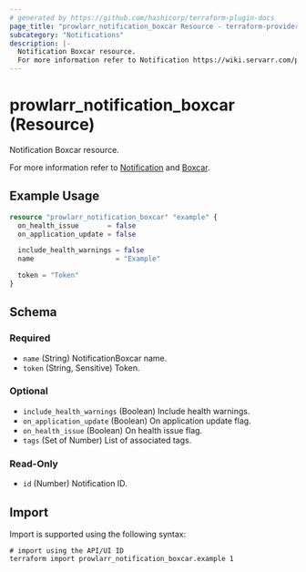 ```yaml
---
# generated by https://github.com/hashicorp/terraform-plugin-docs
page_title: "prowlarr_notification_boxcar Resource - terraform-provider-prowlarr"
subcategory: "Notifications"
description: |-
  Notification Boxcar resource.
  For more information refer to Notification https://wiki.servarr.com/prowlarr/settings#connect and Boxcar https://wiki.servarr.com/prowlarr/supported#boxcar.
---
```


# prowlarr_notification_boxcar (Resource)

<!-- subcategory:Notifications -->Notification Boxcar resource.
For more information refer to [Notification](https://wiki.servarr.com/prowlarr/settings#connect) and [Boxcar](https://wiki.servarr.com/prowlarr/supported#boxcar).

## Example Usage

```terraform
resource "prowlarr_notification_boxcar" "example" {
  on_health_issue       = false
  on_application_update = false

  include_health_warnings = false
  name                    = "Example"

  token = "Token"
}
```

<!-- schema generated by tfplugindocs -->
## Schema

### Required

- `name` (String) NotificationBoxcar name.
- `token` (String, Sensitive) Token.

### Optional

- `include_health_warnings` (Boolean) Include health warnings.
- `on_application_update` (Boolean) On application update flag.
- `on_health_issue` (Boolean) On health issue flag.
- `tags` (Set of Number) List of associated tags.

### Read-Only

- `id` (Number) Notification ID.

## Import

Import is supported using the following syntax:

```shell
# import using the API/UI ID
terraform import prowlarr_notification_boxcar.example 1
```
